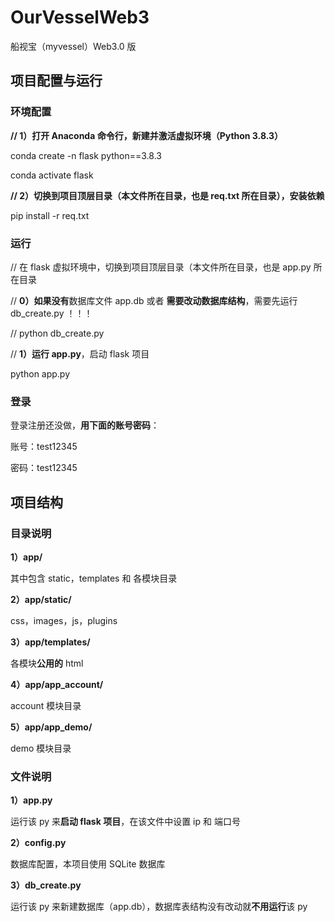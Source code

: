# OurVesselWeb3
船视宝（myvessel）Web3.0 版

## 项目配置与运行

### 环境配置

**// 1）打开 Anaconda 命令行，新建并激活虚拟环境（Python 3.8.3）**

conda create -n flask python==3.8.3

conda activate flask

**// 2）切换到项目顶层目录（本文件所在目录，也是 req.txt 所在目录），安装依赖**

pip install -r req.txt

### 运行

// 在 flask 虚拟环境中，切换到项目顶层目录（本文件所在目录，也是 app.py 所在目录

// **0）如果没有**数据库文件 app.db 或者 **需要改动数据库结构**，需要先运行 db_create.py ！！！

// python  db_create.py

// **1）运行 app.py**，启动 flask 项目

python app.py

### 登录

登录注册还没做，**用下面的账号密码**：

账号：test12345

密码：test12345

## 项目结构

### 目录说明

**1）app/**

其中包含 static，templates 和 各模块目录

**2）app/static/**

css，images，js，plugins

**3）app/templates/**

各模块**公用的** html

**4）app/app_account/**

account 模块目录

**5）app/app_demo/**

demo 模块目录

### 文件说明

**1）app.py**

运行该 py 来**启动 flask 项目**，在该文件中设置 ip 和 端口号

**2）config.py**

数据库配置，本项目使用 SQLite 数据库

**3）db_create.py**

运行该 py 来新建数据库（app.db），数据库表结构没有改动就**不用运行**该 py

